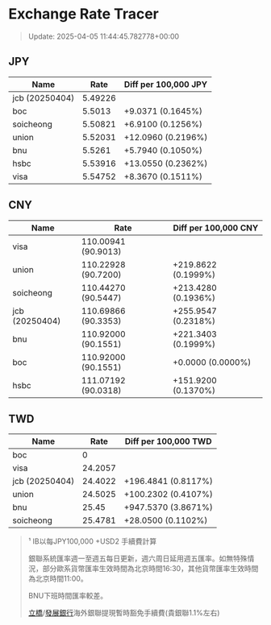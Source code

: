 # Exchange Rate Tracer

> Update: 2025-04-05 11:44:45.782778+00:00

## JPY

| Name           |    Rate | Diff per 100,000 JPY   |
|----------------|---------|------------------------|
| jcb (20250404) | 5.49226 |                        |
| boc            | 5.5013  | +9.0371 (0.1645%)      |
| soicheong      | 5.50821 | +6.9100 (0.1256%)      |
| union          | 5.52031 | +12.0960 (0.2196%)     |
| bnu            | 5.5261  | +5.7940 (0.1050%)      |
| hsbc           | 5.53916 | +13.0550 (0.2362%)     |
| visa           | 5.54752 | +8.3670 (0.1511%)      |

## CNY

| Name           | Rate                | Diff per 100,000 CNY   |
|----------------|---------------------|------------------------|
| visa           | 110.00941	(90.9013) |                        |
| union          | 110.22928	(90.7200) | +219.8622 (0.1999%)    |
| soicheong      | 110.44270	(90.5447) | +213.4280 (0.1936%)    |
| jcb (20250404) | 110.69866	(90.3353) | +255.9547 (0.2318%)    |
| bnu            | 110.92000	(90.1551) | +221.3403 (0.1999%)    |
| boc            | 110.92000	(90.1551) | +0.0000 (0.0000%)      |
| hsbc           | 111.07192	(90.0318) | +151.9200 (0.1370%)    |

## TWD

| Name           |    Rate | Diff per 100,000 TWD   |
|----------------|---------|------------------------|
| boc            |  0      |                        |
| visa           | 24.2057 |                        |
| jcb (20250404) | 24.4022 | +196.4841 (0.8117%)    |
| union          | 24.5025 | +100.2302 (0.4107%)    |
| bnu            | 25.45   | +947.5370 (3.8671%)    |
| soicheong      | 25.4781 | +28.0500 (0.1102%)     |


> ¹ IB以每JPY100,000 +USD2 手續費計算
>
> 銀聯系統匯率週一至週五每日更新，週六周日延用週五匯率。如無特殊情況，部分歐系貨幣匯率生效時間為北京時間16:30，其他貨幣匯率生效時間為北京時間11:00。
>
> BNU下班時間匯率較差。
>
> [立橋](https://www.wlbank.com.mo/uploads/ueditor/file/20181211/1544536513900230.pdf)/[發展銀行](https://www.mdb.com.mo/Service_Charges_20230728.pdf)海外銀聯提現暫時豁免手續費(貴銀聯1.1%左右)


